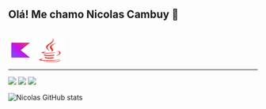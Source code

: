 ## Olá! Me chamo Nicolas Cambuy 👋

<div style="display: inline_block"><br>
  <img align="center" alt="Nicolas-KOTLIN" height="40" width="50" src="https://raw.githubusercontent.com/devicons/devicon/master/icons/kotlin/kotlin-original.svg">
  <img align="center" alt="Nicolas-JAVA" height="50" width="60" src="https://raw.githubusercontent.com/devicons/devicon/master/icons/java/java-plain.svg">
</div>
  
 <hr>
  
<div>
  <a href="https://instagram.com/nicolas_rochac" target="_blank"><img src="https://img.shields.io/badge/-Instagram-%23E4405F?style=for-the-badge&logo=instagram&logoColor=white&labelColor=4c18ff&color=4c18ff" target="_blank"></a>
  <a href = "mailto:nicolasrochabr@gmail.com"><img src="https://img.shields.io/badge/-Gmail-%23333?style=for-the-badge&logo=gmail&logoColor=white&labelColor=db0000&color=db0000" target="_blank"></a>
  <a href="https://www.linkedin.com/in/nicolas-rocha-cambuy-1a8bb218b" target="_blank"><img src="https://img.shields.io/badge/-LinkedIn-%230077B5?style=for-the-badge&logo=linkedin&logoColor=white&labelColor=0059db&color=0059db" target="_blank"></a> 
</div>

![Nicolas GitHub stats](https://github-readme-stats.vercel.app/api?username=Dolmayan&theme=dracula)

